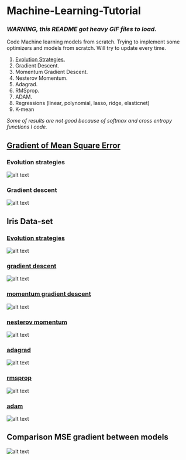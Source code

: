 # Machine-Learning-Tutorial
### *WARNING, this README got heavy GIF files to load.*

Code Machine learning models from scratch. Trying to implement some optimizers and models from scratch. Will try to update every time.
1. [Evolution Strategies.](https://blog.openai.com/evolution-strategies/)
2. Gradient Descent.
3. Momentum Gradient Descent.
4. Nesterov Momentum.
5. Adagrad.
6. RMSprop.
7. ADAM.
8. Regressions (linear, polynomial, lasso, ridge, elasticnet)
9. K-mean

*Some of results are not good because of softmax and cross entropy functions I code.*

## [Gradient of Mean Square Error](https://github.com/huseinzol05/Machine-Learning-Tutorial/blob/master/gradient-MSE.ipynb)
### Evolution strategies
![alt text](results/gradient-evolution.png)

### Gradient descent
![alt text](results/gradient-descent.png)

## Iris Data-set
### [Evolution strategies](evolution-iris-decision.ipynb)
![alt text](results/animation-evolution-iris.gif)

### [gradient descent](https://github.com/huseinzol05/Machine-Learning-Tutorial/blob/master/Softmax-Entropy-GradientDescent.ipynb)
![alt text](results/animation-gradientdescent-iris.gif)

### [momentum gradient descent](https://github.com/huseinzol05/Machine-Learning-Tutorial/blob/master/Softmax-Entropy-Momentum-GradientDescent.ipynb)
![alt text](results/animation-momentum-gradientdescent-iris.gif)

### [nesterov momentum](https://github.com/huseinzol05/Machine-Learning-Tutorial/blob/master/Softmax-Entropy-Momentum-Nesterov.ipynb)
![alt text](results/animation-nesterov-gradientdescent-iris.gif)

### [adagrad](https://github.com/huseinzol05/Machine-Learning-Tutorial/blob/master/Softmax-Entropy-Adagrad-GradientDescent.ipynb)
![alt text](results/animation-adagrad-gradientdescent-iris.gif)

### [rmsprop](https://github.com/huseinzol05/Machine-Learning-Tutorial/blob/master/Softmax-Entropy-RMSprop-GradientDescent.ipynb)
![alt text](results/animation-rmsprop-gradientdescent-iris.gif)

### [adam](https://github.com/huseinzol05/Machine-Learning-Tutorial/blob/master/Softmax-Entropy-Adam-GradientDescent.ipynb)
![alt text](results/animation-adam-gradientdescent-iris.gif)

## Comparison MSE gradient between models
![alt text](results/mse-gradient.png)
